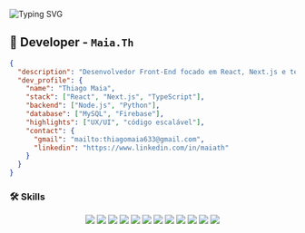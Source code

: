 ![Typing SVG](https://readme-typing-svg.herokuapp.com/?font=Press+Start+2P&size=30&center=true&vCenter=true&duration=4000&pause=4000&color=ff8c00&width=1000&lines=Welcome+to+my+GitHub+profile!)

## 🧾 Developer - `Maia.Th`

```json
{
  "description": "Desenvolvedor Front-End focado em React, Next.js e tecnologias modernas do JavaScript.",
  "dev_profile": {
    "name": "Thiago Maia",
    "stack": ["React", "Next.js", "TypeScript"],
    "backend": ["Node.js", "Python"],
    "database": ["MySQL", "Firebase"],
    "highlights": ["UX/UI", "código escalável"],
    "contact": {
      "gmail": "mailto:thiagomaia633@gmail.com",
      "linkedin": "https://www.linkedin.com/in/maiath"
    }
  }
}
```

### 🛠️ Skills

<div align="center">

<!-- Front-end -->
<img src="https://img.shields.io/badge/React-61DAFB?style=flat&logo=react&logoColor=000" />
<img src="https://img.shields.io/badge/Next.js-ffffff?style=flat&logo=nextdotjs&logoColor=000" />
<img src="https://img.shields.io/badge/Vue.js-35495E?style=flat&logo=vue.js&logoColor=4FC08D" />
<img src="https://img.shields.io/badge/Nuxt-00DC82?style=flat&logo=nuxt&logoColor=white" />
<img src="https://img.shields.io/badge/TypeScript-3178C6?style=flat&logo=typescript&logoColor=white" />
<img src="https://img.shields.io/badge/Tailwind_CSS-0EA5E9?style=flat&logo=tailwind-css&logoColor=white" />

<!-- Back-end -->
<img src="https://img.shields.io/badge/Node.js-3C873A?style=flat&logo=node.js&logoColor=white" />
<img src="https://img.shields.io/badge/Express-444?style=flat&logo=express&logoColor=white" />
<img src="https://img.shields.io/badge/Python-FFD43B?style=flat&logo=python&logoColor=306998" />
<img src="https://img.shields.io/badge/Flask-000000?style=flat&logo=flask&logoColor=white" />

<!-- Banco de dados -->
<img src="https://img.shields.io/badge/MySQL-005C84?style=flat&logo=mysql&logoColor=white" />
<img src="https://img.shields.io/badge/Firebase-FFCA28?style=flat&logo=firebase&logoColor=000" />

</div>

